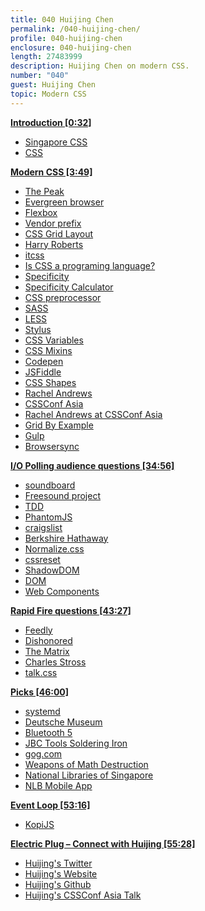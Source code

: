 ```yaml
---
title: 040 Huijing Chen
permalink: /040-huijing-chen/
profile: 040-huijing-chen
enclosure: 040-huijing-chen
length: 27483999
description: Huijing Chen on modern CSS.
number: "040"
guest: Huijing Chen
topic: Modern CSS
---
```


**[Introduction [0:32]](#t=0:32)**

- [Singapore CSS](https://www.meetup.com/SingaporeCSS/)
- [CSS](https://en.wikipedia.org/wiki/Cascading_Style_Sheets)

**[Modern CSS [3:49]](#t=3:49)**

- [The Peak](https://www.amazon.com/Peak-Secrets-New-Science-Expertise/dp/0544456238)
- [Evergreen browser](http://eisenbergeffect.bluespire.com/evergreen-browsers/)
- [Flexbox](https://developer.mozilla.org/en-US/docs/Web/CSS/CSS_Flexible_Box_Layout)
- [Vendor prefix](https://developer.mozilla.org/en-US/docs/Glossary/Vendor_Prefix)
- [CSS Grid Layout](https://developer.mozilla.org/en-US/docs/Web/CSS/CSS_Grid_Layout)
- [Harry Roberts](https://twitter.com/csswizardry)
- [itcss](http://itcss.io/)
- [Is CSS a programing language?](https://softwareengineering.stackexchange.com/questions/129141/is-css-a-programming-language)
- [Specificity](https://developer.mozilla.org/en/docs/Web/CSS/Specificity)
- [Specificity Calculator](https://specificity.keegan.st/)
- [CSS preprocessor](https://github.com/showcases/css-preprocessors)
- [SASS](http://sass-lang.com/)
- [LESS](http://lesscss.org/)
- [Stylus](https://github.com/stylus/stylus)
- [CSS Variables](https://developer.mozilla.org/en-US/docs/Web/CSS/Using_CSS_variables)
- [CSS Mixins](http://oocss.org/spec/css-mixins.html)
- [Codepen](https://codepen.io/)
- [JSFiddle](https://jsfiddle.net/)
- [CSS Shapes](http://alistapart.com/article/css-shapes-101)
- [Rachel Andrews](https://rachelandrew.co.uk/)
- [CSSConf Asia](https://2016.cssconf.asia/)
- [Rachel Andrews at CSSConf Asia](https://www.youtube.com/watch?v=hj355PRbwSQ)
- [Grid By Example](http://gridbyexample.com/)
- [Gulp](http://gulpjs.com/)
- [Browsersync](https://browsersync.io/)

**[I/O Polling audience questions [34:56]](#t=34:56)**

- [soundboard](https://github.com/notthetup/soundboard)
- [Freesound project](https://www.freesound.org/)
- [TDD](https://en.wikipedia.org/wiki/Test-driven_development)
- [PhantomJS](http://phantomjs.org/)
- [craigslist](http://singapore.craigslist.com.sg/)
- [Berkshire Hathaway](http://www.berkshirehathaway.com/)
- [Normalize.css](https://necolas.github.io/normalize.css/)
- [cssreset](http://cssreset.com/)
- [ShadowDOM](https://developer.mozilla.org/en-US/docs/Web/Web_Components/Shadow_DOM)
- [DOM](https://en.wikipedia.org/wiki/Document_Object_Model)
- [Web Components](https://developer.mozilla.org/en-US/docs/Web/Web_Components)

**[Rapid Fire questions  [43:27]](#t=43:27)**

- [Feedly](https://feedly.com/)
- [Dishonored](https://en.wikipedia.org/wiki/Dishonored)
- [The Matrix](https://en.wikipedia.org/wiki/The_Matrix)
- [Charles Stross](https://en.wikipedia.org/wiki/Charles_Stross)
- [talk.css](https://www.meetup.com/SingaporeCSS/)

**[Picks [46:00]](#t=46:00)**

- [systemd](https://www.freedesktop.org/wiki/Software/systemd/)
- [Deutsche Museum](http://www.deutsches-museum.de/en)
- [Bluetooth 5](https://www.bluetooth.com/specifications/bluetooth-core-specification/bluetooth5)
- [JBC Tools Soldering Iron](http://www.jbctools.com/cd-1bd-soldering-station-for-general-purposes-product-870-category-1.html)
- [gog.com](http://gog.com/)
- [Weapons of Math Destruction](https://www.amazon.com/Weapons-Math-Destruction-Increases-Inequality/dp/0553418815)
- [National Libraries of Singapore](https://www.nlb.gov.sg/)
- [NLB Mobile App](http://www.nlb.gov.sg/static/nlbmobileguide/index.html)

**[Event Loop [53:16]](#t=53:16)**

- [KopiJS](https://kopijs.org/)

**[Electric Plug  – Connect with Huijing [55:28]](#t=55:28)**

- [Huijing's Twitter](http://twitter.com/hj_chen)
- [Huijing's Website](https://www.chenhuijing.com/)
- [Huijing's Github](https://github.com/huijing)
- [Huijing's CSSConf Asia Talk](https://www.youtube.com/watch?v=gJA5sdyCWNQ)
